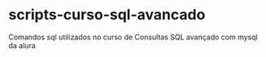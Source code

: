 # scripts-curso-sql-avancado
Comandos sql utilizados no curso de Consultas SQL avançado com mysql da alura
